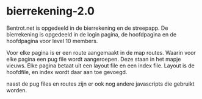 # bierrekening-2.0

Bentrot.net is opgedeeld in de bierrekening en de streepapp. De bierrekening is opgedeeld in de login pagina, de hoofdpagina en de hoofdpagina voor level 10 members.

Voor elke pagina is er een route aangemaakt in de map routes. Waarin voor elke pagina een pug file wordt aangeroepen. Deze staan in het mapje vieuws. Elke pagina betaat uit een layout file en een index file. Layout is de hoofdfile, en index wordt daar aan toe gevoegd.

naast de pug files en routes zijn er ook nog andere javascripts die gebruikt worden. 
